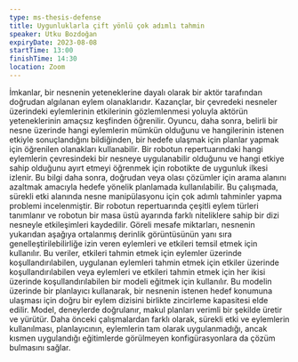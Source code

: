 ```yaml
---
type: ms-thesis-defense
title: Uygunluklarla çift yönlü çok adımlı tahmin
speaker: Utku Bozdoğan
expiryDate: 2023-08-08
startTime: 13:00
finishTime: 14:30
location: Zoom
---
```


İmkanlar, bir nesnenin yeteneklerine dayalı olarak bir aktör tarafından doğrudan
algılanan eylem olanaklarıdır. Kazançlar, bir çevredeki nesneler üzerindeki
eylemlerinin etkilerinin gözlemlenmesi yoluyla aktörün yeteneklerinin amaçsız
keşfinden öğrenilir. Oyuncu, daha sonra, belirli bir nesne üzerinde hangi
eylemlerin mümkün olduğunu ve hangilerinin istenen etkiyle sonuçlandığını
bildiğinden, bir hedefe ulaşmak için planlar yapmak için öğrenilen olanakları
kullanabilir. Bir robotun repertuarındaki hangi eylemlerin çevresindeki bir
nesneye uygulanabilir olduğunu ve hangi etkiye sahip olduğunu ayırt etmeyi
öğrenmek için robotikte de uygunluk ilkesi izlenir. Bu bilgi daha sonra,
doğrudan veya olası çözümler için arama alanını azaltmak amacıyla hedefe yönelik
planlamada kullanılabilir. Bu çalışmada, sürekli etki alanında nesne
manipülasyonu için çok adımlı tahminler yapma problemi incelenmiştir. Bir
robotun repertuarında çeşitli eylem türleri tanımlanır ve robotun bir masa üstü
ayarında farklı niteliklere sahip bir dizi nesneyle etkileşimleri kaydedilir.
Göreli mesafe miktarları, nesnenin yukarıdan aşağıya ortalanmış derinlik
görüntüsünün yanı sıra genelleştirilebilirliğe izin veren eylemleri ve etkileri
temsil etmek için kullanılır. Bu veriler, etkileri tahmin etmek için eylemler
üzerinde koşullandırılabilen, uygulanan eylemleri tahmin etmek için etkiler
üzerinde koşullandırılabilen veya eylemleri ve etkileri tahmin etmek için her
ikisi üzerinde koşullandırılabilen bir modeli eğitmek için kullanılır. Bu
modelin üzerinde bir planlayıcı kullanarak, bir nesnenin istenen hedef konumuna
ulaşması için doğru bir eylem dizisini birlikte zincirleme kapasitesi elde
edilir. Model, deneylerde doğrulanır, makul planları verimli bir şekilde üretir
ve yürütür. Daha önceki çalışmalardan farklı olarak, sürekli etki ve eylemlerin
kullanılması, planlayıcının, eylemlerin tam olarak uygulanmadığı, ancak kısmen
uygulandığı eğitimlerde görülmeyen konfigürasyonlara da çözüm bulmasını sağlar.

